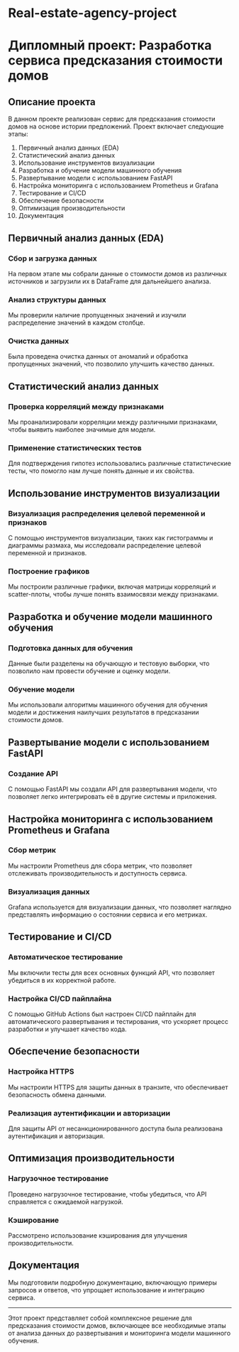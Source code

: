 # Real-estate-agency-project
# Дипломный проект: Разработка сервиса предсказания стоимости домов

## Описание проекта

В данном проекте реализован сервис для предсказания стоимости домов на основе истории предложений. Проект включает следующие этапы:

1. Первичный анализ данных (EDA)
2. Статистический анализ данных
3. Использование инструментов визуализации
4. Разработка и обучение модели машинного обучения
5. Развертывание модели с использованием FastAPI
6. Настройка мониторинга с использованием Prometheus и Grafana
7. Тестирование и CI/CD
8. Обеспечение безопасности
9. Оптимизация производительности
10. Документация

## Первичный анализ данных (EDA)

### Сбор и загрузка данных

На первом этапе мы собрали данные о стоимости домов из различных источников и загрузили их в DataFrame для дальнейшего анализа.

### Анализ структуры данных

Мы проверили наличие пропущенных значений и изучили распределение значений в каждом столбце.

### Очистка данных

Была проведена очистка данных от аномалий и обработка пропущенных значений, что позволило улучшить качество данных.

## Статистический анализ данных

### Проверка корреляций между признаками

Мы проанализировали корреляции между различными признаками, чтобы выявить наиболее значимые для модели.

### Применение статистических тестов

Для подтверждения гипотез использовались различные статистические тесты, что помогло нам лучше понять данные и их свойства.

## Использование инструментов визуализации

### Визуализация распределения целевой переменной и признаков

С помощью инструментов визуализации, таких как гистограммы и диаграммы размаха, мы исследовали распределение целевой переменной и признаков.

### Построение графиков

Мы построили различные графики, включая матрицы корреляций и scatter-плоты, чтобы лучше понять взаимосвязи между признаками.

## Разработка и обучение модели машинного обучения

### Подготовка данных для обучения

Данные были разделены на обучающую и тестовую выборки, что позволило нам провести обучение и оценку модели.

### Обучение модели

Мы использовали алгоритмы машинного обучения для обучения модели и достижения наилучших результатов в предсказании стоимости домов.

## Развертывание модели с использованием FastAPI

### Создание API

С помощью FastAPI мы создали API для развертывания модели, что позволяет легко интегрировать её в другие системы и приложения.

## Настройка мониторинга с использованием Prometheus и Grafana

### Сбор метрик

Мы настроили Prometheus для сбора метрик, что позволяет отслеживать производительность и доступность сервиса.

### Визуализация данных

Grafana используется для визуализации данных, что позволяет наглядно представлять информацию о состоянии сервиса и его метриках.

## Тестирование и CI/CD

### Автоматическое тестирование

Мы включили тесты для всех основных функций API, что позволяет убедиться в их корректной работе.

### Настройка CI/CD пайплайна

С помощью GitHub Actions был настроен CI/CD пайплайн для автоматического развертывания и тестирования, что ускоряет процесс разработки и улучшает качество кода.

## Обеспечение безопасности

### Настройка HTTPS

Мы настроили HTTPS для защиты данных в транзите, что обеспечивает безопасность обмена данными.

### Реализация аутентификации и авторизации

Для защиты API от несанкционированного доступа была реализована аутентификация и авторизация.

## Оптимизация производительности

### Нагрузочное тестирование

Проведено нагрузочное тестирование, чтобы убедиться, что API справляется с ожидаемой нагрузкой.

### Кэширование

Рассмотрено использование кэширования для улучшения производительности.

## Документация

Мы подготовили подробную документацию, включающую примеры запросов и ответов, что упрощает использование и интеграцию сервиса.

---

Этот проект представляет собой комплексное решение для предсказания стоимости домов, включающее все необходимые этапы от анализа данных до развертывания и мониторинга модели машинного обучения.
